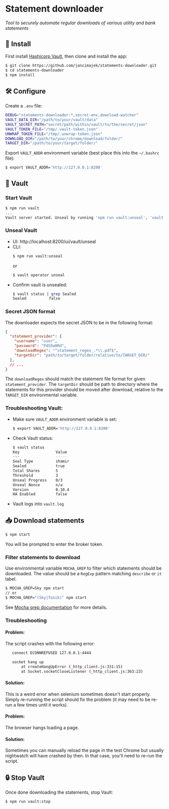 # Statement downloader

_Tool to securely automate regular downloads of various utility and bank statements_

## 📲 Install

First install [Hashicorp Vault](https://www.vaultproject.io/), then clone and install the app:

```bash
$ git clone https://github.com/jancimajek/statements-downloader.git
$ cd statements-downloader
$ npm install
```

## 🛠 Configure

Create a `.env` file:

```bash
DEBUG="statements-downloader:*,secret-env,download-watcher"
VAULT_DATA_DIR="/path/to/your/vault/data"
VAULT_SECRET_PATH="secret/path/within/vault/to/the/secret/json"
VAULT_TOKEN_FILE="/tmp/.vault-token.json"
UNWRAP_TOKEN_FILE="/tmp/.unwrap-token.json"
DOWNLOAD_DIR="/path/to/your/chrome/download/folder/"
TARGET_DIR="/path/to/your/target/folder/"
```

Export `VAULT_ADDR` environment variable (best place this into the `~/.bashrc` file):

```bash
$ export VAULT_ADDR='http://127.0.0.1:8200'
```

## 🔐 Vault

### Start Vault
```bash
$ npm run vault
...
Vault server started. Unseal by running 'npm run vault:unseal', 'vault operator unseal' or in browser: http://127.0.0.1:8200
```

### Unseal Vault
- UI: http://localhost:8200/ui/vault/unseal
- CLI:
  ```bash
  $ npm run vault:unseal
  ```
  or
  ```bash
  $ vault operator unseal
  ```
- Confirm vault is unsealed:
  ```bash
  $ vault status | grep Sealed
  Sealed          false
  ```

### Secret JSON format
The downloader expects the secret JSON to be in the following format:

```json
{
  "statement_provider": {
    "username": "user",
    "password": "P455w0Rd",
    "downloadRegex": "^statement_regex_.*\\.pdf$",
    "targetDir": "path/to/target/folder/relative/to/TARGET_DIR/"
  },
  // ...
}
```

The `downloadRegex` should match the statement file format for given `statement_provider`. The `targetDir` should be path to directory where the statements for this provider should be moved after download, relative to the `TARGET_DIR` environmental variable.

### Troubleshooting Vault:
- Make sure `VAULT_ADDR` environment variable is set:
  ```bash
  $ export VAULT_ADDR='http://127.0.0.1:8200'
  ```

- Check Vault status:
  ```bash
  $ vault status
  Key                Value
  ---                -----
  Seal Type          shamir
  Sealed             true
  Total Shares       5
  Threshold          3
  Unseal Progress    0/3
  Unseal Nonce       n/a
  Version            0.10.4
  HA Enabled         false
  ```

- Vault logs into `vault.log`
    
## 📥 Download statements

```bash
$ npm start
```

You will be prompted to enter the broker token.

### Filter statements to download
Use environmental variable `MOCHA_GREP` to filter which statements should be downloaded. The value should be a `RegExp` pattern matching `describe` or `it` label. 

```bash
$ MOCHA_GREP=Sky npm start
// or
$ MOCHA_GREP="(Sky|Tonik)" npm start
```

See [Mocha grep documentation](https://mochajs.org/#-g---grep-pattern) for more details.

### Troubleshooting

#### Problem:
The script crashes with the following error:
```bash
   connect ECONNREFUSED 127.0.0.1:4444

   socket hang up
       at createHangUpError (_http_client.js:331:15)
       at Socket.socketCloseListener (_http_client.js:363:23)
```

#### Solution:
This is a weird error when selenium sometimes doesn't start properly. Simply re-running the script should fix the problem (it may need to be re-run a few times until it works).

#### Problem:
The browser hangs loading a page.

#### Solution:
Sometimes you can manually reload the page in the test Chrome but usually nightwatch will have crashed by then. In that case, you'll need to re-run the script.

## 🔒 Stop Vault
Once done downloading the statements, stop Vault:

```bash
$ npm run vault:stop
```
